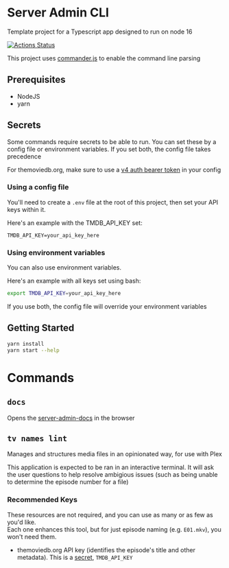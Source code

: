# Server Admin CLI

Template project for a Typescript app designed to run on node 16

[![Actions Status](https://github.com/MarkSFrancis/server-admin-cli/workflows/Build/badge.svg)](https://github.com/MarkSFrancis/server-admin-cli/actions)

This project uses [commander.js](https://github.com/tj/commander.js/) to enable the command line parsing

## Prerequisites

- NodeJS
- yarn

## Secrets

Some commands require secrets to be able to run. You can set these by a config file or environment variables. If you set both, the config file takes precedence

For themoviedb.org, make sure to use a [v4 auth bearer token](https://developers.themoviedb.org/3/getting-started/authentication#bearer-token) in your config

### Using a config file

You'll need to create a `.env` file at the root of this project, then set your API keys within it.

Here's an example with the TMDB_API_KEY set:

```
TMDB_API_KEY=your_api_key_here
```

### Using environment variables

You can also use environment variables.

Here's an example with all keys set using bash:

```sh
export TMDB_API_KEY=your_api_key_here
```

If you use both, the config file will override your environment variables

## Getting Started

```sh
yarn install
yarn start --help
```

# Commands

## `docs`

Opens the [server-admin-docs](https://server-admin-docs.vercel.app/) in the browser

## `tv names lint`

Manages and structures media files in an opinionated way, for use with Plex

This application is expected to be ran in an interactive terminal. It will ask the user questions to help resolve ambigious issues (such as being unable to determine the episode number for a file)

### Recommended Keys

These resources are not required, and you can use as many or as few as you'd like.  
Each one enhances this tool, but for just episode naming (e.g. `E01.mkv`), you won't need them.

- themoviedb.org API key (identifies the episode's title and other metadata). This is a [secret](#secrets), `TMDB_API_KEY`

